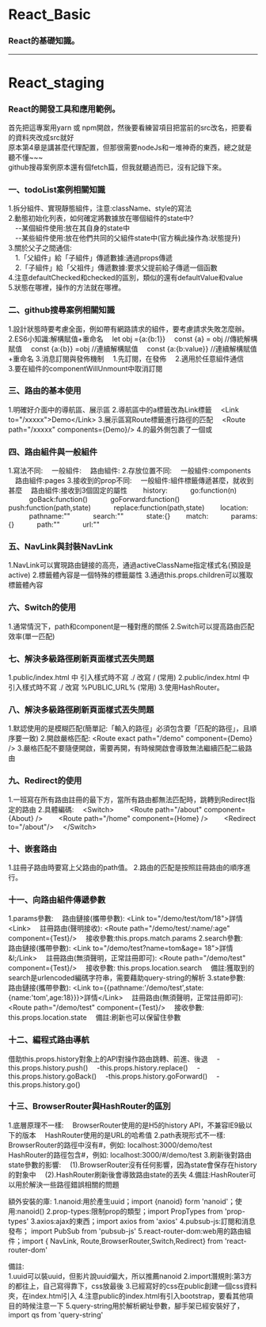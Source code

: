 # React_Basic
### React的基礎知識。

****

# React_staging
### React的開發工具和應用範例。
  首先把這專案用yarn 或 npm開啟，然後要看練習項目把當前的src改名，把要看的資料夾改成src就好  
  原本第4章是講甚麼代理配置，但那很需要nodeJs和一堆神奇的東西，總之就是聽不懂~~~  
  github搜尋案例原本還有個fetch篇，但我就聽過而已，沒有記錄下來。  

### 一、todoList案例相關知識
  1.拆分組件、實現靜態組件，注意:className、style的寫法  
  2.動態初始化列表，如何確定將數據放在哪個組件的state中?  
    &emsp;--某個組件使用:放在其自身的state中  
    &emsp;--某些組件使用:放在他們共同的父組件state中(官方稱此操作為:狀態提升)  
  3.關於父子之間通信:  
    &emsp;1.「父組件」給「子組件」傳遞數據:通過props傳遞  
    &emsp;2.「子組件」給「父祖件」傳遞數據:要求父提前給子傳遞一個函數  
  4.注意defaultChecked和checked的區別，類似的還有defaultValue和value  
  5.狀態在哪裡，操作的方法就在哪裡。  

### 二、github搜尋案例相關知識
  1.設計狀態時要考慮全面，例如帶有網路請求的組件，要考慮請求失敗怎麼辦。
  2.ES6小知識:解構賦值+重命名
    &emsp;let obj ={a:{b:1}}
    &emsp;const {a} = obj //傳統解構賦值
    &emsp;const {a:{b}} =obj //連續解構賦值
    &emsp;const {a:{b:value}} //連續解構賦值+重命名
  3.消息訂閱與發佈機制
    &emsp;1.先訂閱，在發佈
    &emsp;2.適用於任意組件通信
    &emsp;3.要在組件的componentWillUnmount中取消訂閱

### 三、路由的基本使用
  1.明確好介面中的導航區、展示區
  2.導航區中的a標籤改為Link標籤
    &emsp;&lt;Link to="/xxxxx"&gt;Demo&lt;/Link&gt;
  3.展示區寫Route標籤進行路徑的匹配
    &emsp;&lt;Route path="/xxxxx" components={Demo}/&gt;
  4.<App/>的最外側包裹了一個<HashRouter>或</HashRouter>

### 四、路由組件與一般組件
  1.寫法不同:
    &emsp;一般組件:<Demo/>
    &emsp;路由組件:<Route path="/demo" components={Demo}/>
  2.存放位置不同:
    &emsp;一般組件:components
    &emsp;路由組件:pages
  3.接收到的prop不同:
    &emsp;一般組件:組件標籤傳遞甚麼，就收到甚麼
    &emsp;路由組件:接收到3個固定的屬性
      &emsp;&emsp;history:
        &emsp;&emsp;&emsp;go:function(n)
        &emsp;&emsp;&emsp;goBack:function()
        &emsp;&emsp;&emsp;goForward:function()
        &emsp;&emsp;&emsp;push:function(path,state)
        &emsp;&emsp;&emsp;replace:function(path,state)
      &emsp;&emsp;location:
        &emsp;&emsp;&emsp;pathname:""
        &emsp;&emsp;&emsp;search:""
        &emsp;&emsp;&emsp;state:{}
      &emsp;&emsp;match:
        &emsp;&emsp;&emsp;params:{}
        &emsp;&emsp;&emsp;path:""
        &emsp;&emsp;&emsp;url:""

### 五、NavLink與封裝NavLink
  1.NavLink可以實現路由鏈接的高亮，通過activeClassName指定樣式名(預設是active)
  2.標籤體內容是一個特殊的標籤屬性
  3.通過this.props.children可以獲取標籤體內容

### 六、Switch的使用
  1.通常情況下，path和component是一種對應的關係
  2.Switch可以提高路由匹配效率(單一匹配)

### 七、解決多級路徑刷新頁面樣式丟失問題
  1.public/index.html 中 引入樣式時不寫 ./ 改寫 / (常用)
  2.public/index.html 中 引入樣式時不寫 ./ 改寫 %PUBLIC_URL% (常用)
  3.使用HashRouter。

### 八、解決多級路徑刷新頁面樣式丟失問題
  1.默認使用的是模糊匹配(簡單記:「輸入的路徑」必須包含要「匹配的路徑」，且順序要一致)
  2.開啟嚴格匹配:	&lt;Route exact path="/demo" component={Demo} /&gt;
  3.嚴格匹配不要隨便開啟，需要再開，有時候開啟會導致無法繼續匹配二級路由

### 九、Redirect的使用
  1.一班寫在所有路由註冊的最下方，當所有路由都無法匹配時，跳轉到Redirect指定的路由
  2.具體編碼:
    &emsp;&lt;Switch&gt;
		&emsp;&emsp;&lt;Route path="/about" component={About} /&gt;
		&emsp;&emsp;&lt;Route path="/home" component={Home} /&gt;
		&emsp;&emsp;&lt;Redirect to="/about"/&gt;
		&emsp;&lt;/Switch&gt;

### 十、嵌套路由
  1.註冊子路由時要寫上父路由的path值。
  2.路由的匹配是按照註冊路由的順序進行。

### 十一、向路由組件傳遞參數
  1.params參數:
    &emsp;路由鏈接(攜帶參數): &lt;Link to="/demo/test/tom/18">詳情&lt;Link&gt;
    &emsp;註冊路由(聲明接收): &lt;Route path="/demo/test/:name/:age" component={Test}/&gt;
    &emsp;接收參數:this.props.match.params
  2.search參數:
    &emsp;路由鏈接(攜帶參數): &lt;Link to="/demo/test?name=tom&age= 18"&gt;詳情&l;/Link&gt;
    &emsp;註冊路由(無須聲明，正常註冊即可): &lt;Route path="/demo/test" component={Test}/&gt;
    &emsp;接收參數: this.props.location.search
    &emsp;備註:獲取到的search是urlencoded編碼字符串，需要藉助query-string的解析
  3.state參數:
    &emsp;路由鏈接(攜帶參數): &lt;Link to={{pathname:'/demo/test',state:{name:'tom',age:18}}}&gt;詳情&lt;/Link&gt;
    &emsp;註冊路由(無須聲明，正常註冊即可): &lt;Route path="/demo/test" component={Test}/&gt;
    &emsp;接收參數: this.props.location.state
    &emsp;備註:刷新也可以保留住參數

### 十二、編程式路由導航
  借助this.props.history對象上的API對操作路由跳轉、前進、後退
  &emsp;-this.props.history.push()
  &emsp;-this.props.history.replace()
  &emsp;-this.props.history.goBack()
  &emsp;-this.props.history.goForward()
  &emsp;-this.props.history.go()

### 十三、BrowserRouter與HashRouter的區別
  1.底層原理不一樣:
    &emsp;BrowserRouter使用的是H5的history API，不兼容IE9級以下的版本
    &emsp;HashRouter使用的是URL的哈希值
  2.path表現形式不一樣:
    &emsp;BrowserRouter的路徑中沒有#，例如: localhost:3000/demo/test
    &emsp;HashRouter的路徑包含#，例如: localhost:3000/#/demo/test
  3.刷新後對路由state參數的影響:
    &emsp;(1).BrowserRouter沒有任何影響，因為state會保存在history的對象中
    &emsp;(2).HashRouter刷新後會導致路由state的丟失
  4.備註:HashRouter可以用於解決一些路徑錯誤相關的問題

  額外安裝的庫:
  1.nanoid:用於產生uuid；import {nanoid} form 'nanoid'；使用:nanoid()
  2.prop-types:限制prop的類型；import PropTypes from 'prop-types'
  3.axios:ajax的東西；import axios from 'axios'
  4.pubsub-js:訂閱和消息發布； import PubSub from 'pubsub-js'
  5.react-router-dom:web用的路由組件；import { NavLink, Route,BrowserRouter,Switch,Redirect} from 'react-router-dom'

  備註:\
  1.uuid可以裝uuid，但影片說uuid偏大，所以推薦nanoid
  2.import潛規則:第3方的都往上，自己寫得靠下，css放最後
  3.已經寫好的css在public創建一個css資料夾，在index.html引入
  4.注意public的index.html有引入bootstrap，要看其他項目的時候注意一下
  5.query-string用於解析網址參數，腳手架已經安裝好了，import qs from 'query-string'
